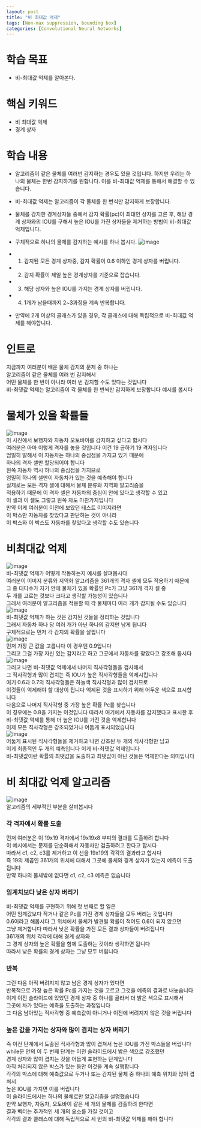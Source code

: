 ```yaml
---
layout: post
title: "비 최대값 억제"
tags: [Non-max suppression, bounding box]
categories: [Convolutional Neural Networks]
---
```


# 학습 목표
- 비-최대값 억제를 알아본다.

# 핵심 키워드
- 비 최대값 억제
- 경계 상자

# 학습 내용
- 알고리즘이 같은 물체를 여러번 감지하는 경우도 있을 것입니다. 하지만 우리는 하나의 물체는 한번 감지하기를 원합니다. 이를 비-최대값 억제를 통해서 해결할 수 있습니다.
- 비-최대값 억제는 알고리즘이 각 물체를 한 번식만 감지하게 보장합니다.
- 물체를 감지한 경계상자들 중에서 감지 확률(pc)이 최대인 상자를 고른 후, 해당 경계 상자와의 IOU를 구해서 높은 IOU를 가진 상자들을 제거하는 방법이 비-최대값 억제입니다.
- 구체적으로 하나의 물체를 감지하는 예시를 하나 봅시다.
![image](https://user-images.githubusercontent.com/50114210/71542055-f03b1280-29a4-11ea-82cc-3995baa8198f.png)

- 1. 감지된 모든 경계 상자중, 감지 확률이 0.6 이하인 경계 상자를 버립니다.
- 2. 감지 확률이 제일 높은 경계상자를 기준으로 잡습니다.
- 3. 해당 상자와 높은 IOU를 가지는 경계 상자를 버립니다.
- 4. 1개가 남을때까지 2~3과정을 계속 반복합니다.

- 만약에 2개 이상의 클래스가 있을 경우, 각 클래스에 대해 독립적으로 비-최대값 억제를 해야합니다.

# 인트로
지금까지 여러분이 배운 물체 감지의 문제 중 하나는      
알고리즘이 같은 물체를 여러 번 감지해서      
어떤 물체를 한 번이 아니라 여러 번 감지할 수도 있다는 것입니다      
비-최댓값 억제는 알고리즘이 각 물체를 한 번씩만 감지하게 보장합니다 예시를 봅시다      

# 물체가 있을 확률들
![image](https://user-images.githubusercontent.com/50114210/71542069-32fcea80-29a5-11ea-9990-4e2d869111d1.png)                
이 사진에서 보행자와 자동차 오토바이를 감지하고 싶다고 합시다           
여러분은 아마 이렇게 격자를 놓을 것입니다 이건 19 곱하기 19 격자입니다           
엄밀히 말해서 이 자동차는 하나의 중심점을 가지고 있기 때문에            
하나의 격자 셀만 할당되어야 합니다           
왼쪽 자동차 역시 하나의 중심점을 가지므로           
엄밀히 하나의 셀만이 자동차가 있는 것을 예측해야 합니다           
실제로는 모든 격자 셀에 대해서 물체 분류와 지역화 알고리즘을           
적용하기 때문에 이 격자 셀은 자동차의 중심이 안에 있다고 생각할 수 있고           
이 셀과 이 셀도 그렇고 왼쪽 차도 마찬가지입니다           
만약 이게 여러분이 이전에 보았던 테스트 이미지라면           
이 박스만 자동차를 찾았다고 판단하는 것이 아니라           
이 박스와 이 박스도 자동차를 찾았다고 생각할 수도 있습니다           

# 비최대값 억제
![image](https://user-images.githubusercontent.com/50114210/71542140-10b79c80-29a6-11ea-9705-b141451bdd69.png)            
비-최댓값 억제가 어떻게 작동하는지 예시를 살펴봅시다     
여러분이 이미지 분류와 지역화 알고리즘을 361개의 격자 셀에 모두 적용하기 때문에     
그 중 대다수가 자기 안에 물체가 있을 확률인 Pc가 그냥 361개 격자 셀 중      
두 개를 고르는 것보다 크다고 생각할 가능성이 있습니다     
그래서 여러분이 알고리즘을 적용할 때 각 물체마다 여러 개가 감지될 수도 있습니다     
![image](https://user-images.githubusercontent.com/50114210/71542144-20cf7c00-29a6-11ea-8b23-1632bf6e4dc8.png)                       
비-최댓값 억제가 하는 것은 감지된 것들을 정리하는 것입니다                 
그래서 자동차 하나 당 여러 개가 아닌 하나의 감지만 남게 됩니다                 
구체적으로는 먼저 각 감지의 확률을 살핍니다                 
![image](https://user-images.githubusercontent.com/50114210/71542149-35ac0f80-29a6-11ea-9b74-a6243a1d1f38.png)                         
먼저 가장 큰 값을 고릅니다 이 경우엔 0.9입니다                 
그리고 그걸 가장 자신 있는 감지라고 하고 그곳에서 자동차를 찾았다고 강조해 둡시다                 
![image](https://user-images.githubusercontent.com/50114210/71542171-55433800-29a6-11ea-80a9-fc44c8c741c0.png)                        
그러고 나면 비-최댓값 억제에서 나머지 직사각형들을 검사해서                 
그 직사각형과 많이 겹치는 즉 IOU가 높은 직사각형들을 억제시킵니다                 
여기 0.6과 0.7의 직사각형들은 하늘색 직사각형과 많이 겹치므로                 
이것들이 억제해야 할 대상이 됩니다 억제된 것을 표시하기 위해 어두운 색으로 표시합니다                 
다음으로 나머지 직사각형 중 가장 높은 확률 Pc를 찾습니다                 
이 경우에는 0.8을 가지는 이것입니다 따라서 여기에서 자동차를 감지했다고 표시한 후                 
비-최댓값 억제를 통해 더 높은 IOU를 가진 것을 억제합니다                 
이제 모든 직사각형은 강조되었거나 어둡게 표시되었습니다                 
![image](https://user-images.githubusercontent.com/50114210/71542163-478db280-29a6-11ea-8fa2-d03c4bd2f61a.png)                         
어둡게 표시된 직사각형들을 제거하고 나면 강조된 두 개의 직사각형만 남고                 
이게 최종적인 두 개의 예측입니다 이게 비-최댓값 억제입니다                 
비-최댓값이란 확률의 최댓값을 도출하고 최댓값이 아닌 것들은 억제한다는 의미입니다                 

# 비 최대값 억제 알고리즘
![image](https://user-images.githubusercontent.com/50114210/71542185-773cba80-29a6-11ea-8903-efd3dd76310d.png)               
알고리즘의 세부적인 부분을 살펴봅시다         

### 각 격자에서 확률 도출
먼저 여러분은 이 19x19 격자에서 19x19x8 부피의 결과를 도출하려 합니다         
이 예시에서는 문제를 단순화해서 자동차만 검출하려고 한다고 합시다         
따라서 c1, c2, c3를 제거하고 이 선을 19x19의 각각의 결과라고 합시다         
즉 19의 제곱인 361개의 위치에 대해서 그곳에 물체와 경계 상자가 있는지 예측이 도출됩니다         
만약 하나의 물체밖에 없다면 c1, c2, c3 예측은 없습니다         

### 임계치보다 낮은 상자 버리기
비-최댓값 억제를 구현하기 위해 첫 번째로 할 일은         
어떤 임계값보다 작거나 같은 Pc를 가진 경계 상자들을 모두 버리는 것입니다         
0.6이라고 해봅시다 그 위치에서 물체가 발견될 확률이 적어도 0.6이 되지 않으면         
그냥 제거합니다 따라서 낮은 확률을 가진 모든 결과 상자들이 버려집니다         
361개의 위치 각각에 대해 경계 상자와          
그 경계 상자의 높은 확률을 함께 도출하는 것이라 생각하면 됩니다         
따라서 낮은 확률의 경계 상자는 그냥 모두 버립니다         

### 반복
그런 다음 아직 버려지지 않고 남은 경계 상자가 있다면         
반복적으로 가장 높은 확률 Pc를 가지는 것을 고르고 그것을 예측의 결과로 내놓습니다         
이게 이전 슬라이드에 있었던 경계 상자 중 하나를 골라서 더 밝은 색으로 표시해서         
그곳에 차가 있다는 예측을 도출하는 과정입니다         
그 다음 남아있는 직사각형 중 예측값이 아니거나 이전에 버려지지 않은 것을 버립니다         

### 높은 값을 가지는 상자와 많이 겹치는 상자 버리기
즉 이전 단계에서 도출된 직사각형과 많이 겹쳐서 높은 IOU를 가진 박스들을 버립니다         
while문 안의 이 두 번째 단계는 이전 슬라이드에서 밝은 색으로 강조했던         
경계 상자와 많이 겹치는 것을 어둡게 표현하는 단계입니다         
아직 처리되지 않은 박스가 있는 동안 이것을 계속 실행합니다         
각각의 박스에 대해 예측값으로 두거나 또는 감지된 물체 중 하나의 예측 위치와 많이 겹쳐서         
높은 IOU를 가지면 이를 버립니다         
이 슬라이드에서는 하나의 물체로만 알고리즘을 설명했습니다         
만약 보행자, 자동차, 오토바이 같은 세 개의 물체를 검출하려 한다면          
결과 벡터는 추가적인 세 개의 요소를 가질 것이고         
각각의 결과 클래스에 대해 독립적으로 세 번의 비-최댓값 억제를 해야 합니다         
